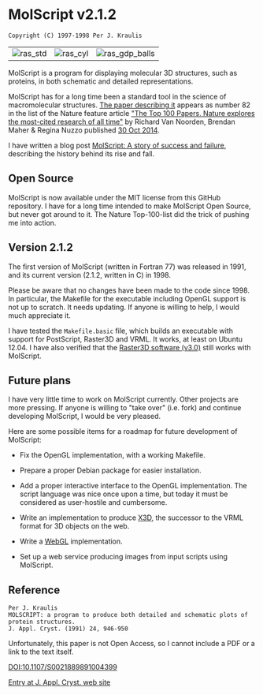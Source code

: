 MolScript v2.1.2
================

    Copyright (C) 1997-1998 Per J. Kraulis

<table>
  <tr>
    <td>
      <img src="doc/images/ras_std.jpg" title="ras_std">
    </td>
    <td>
      <img src="doc/images/ras_cyl.jpg" title="ras_cyl">
    </td>
    <td>
      <img src="doc/images/ras_gdp_balls.jpg" title="ras_gdp_balls">
    </td>
  </tr>
</table>

MolScript is a program for displaying molecular 3D structures, such as
proteins, in both schematic and detailed representations.

MolScript has for a long time been a standard tool in the science of
macromolecular structures. [The paper describing
it](http://dx.doi.org/10.1107/S0021889891004399 "MOLSCRIPT: a program
to produce both detailed and schematic plots of protein structures.")
appears as number 82 in the list of the Nature feature article ["The
Top 100 Papers. Nature explores the most-cited research of all
time"](http://www.nature.com/news/the-top-100-papers-1.16224) by
Richard Van Noorden, Brendan Maher & Regina Nuzzo published [30 Oct
2014](http://www.nature.com/nature/journal/v514/n7524/index.html).

I have written a blog post [MolScript: A story of success and
failure](http://kraulis.wordpress.com/2014/11/03/molscript-a-story-of-success-and-failure/),
describing the history behind its rise and fall.

Open Source
-----------

MolScript is now available under the MIT license from this GitHub
repository. I have for a long time intended to make MolScript Open
Source, but never got around to it. The Nature Top-100-list did the
trick of pushing me into action.

Version 2.1.2
-------------

The first version of MolScript (written in Fortran 77) was released in
1991, and its current version (2.1.2, written in C) in 1998.

Please be aware that no changes have been made to the code since
1998. In particular, the Makefile for the executable including OpenGL
support is not up to scratch. It needs updating. If anyone is willing to
help, I would much appreciate it.

I have tested the `Makefile.basic` file, which builds an executable
with support for PostScript, Raster3D and VRML. It works, at least on
Ubuntu 12.04. I have also verified that the [Raster3D software
(v3.0)](http://skuld.bmsc.washington.edu/raster3d/html/raster3d.html)
still works with MolScript.

Future plans
------------

I have very little time to work on MolScript currently. Other projects
are more pressing. If anyone is willing to "take over" (i.e. fork) and
continue developing MolScript, I would be very pleased.

Here are some possible items for a roadmap for future development of MolScript:

* Fix the OpenGL implementation, with a working Makefile.

* Prepare a proper Debian package for easier installation.

* Add a proper interactive interface to the OpenGL implementation. The
  script language was nice once upon a time, but today it must be
  considered as user-hostile and cumbersome.

* Write an implementation to produce
  [X3D](http://www.web3d.org/x3d/what-x3d), the successor to the VRML
  format for 3D objects on the web.

* Write a [WebGL](http://en.wikipedia.org/wiki/WebGL) implementation.

* Set up a web service producing images from input scripts using MolScript.


Reference
---------

    Per J. Kraulis
    MOLSCRIPT: a program to produce both detailed and schematic plots of
    protein structures.
    J. Appl. Cryst. (1991) 24, 946-950

Unfortunately, this paper is not Open Access, so I cannot include a
PDF or a link to the text itself.

[DOI:10.1107/S0021889891004399](http://dx.doi.org/10.1107/S0021889891004399)

[Entry at J. Appl. Cryst. web site](http://scripts.iucr.org/cgi-bin/paper?S0021889891004399)


